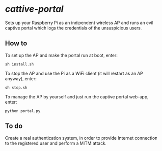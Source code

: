 # *cattive-portal*
Sets up your Raspberry Pi as an indipendent wireless AP and runs an evil captive portal which logs the credentials of the unsuspicious users.

## How to
To set up the AP and make the portal run at boot, enter:

    sh install.sh

To stop the AP and use the Pi as a WiFi client (it will restart as an AP anyway), enter:

    sh stop.sh

To manage the AP by yourself and just run the captive portal web-app, enter:

    python portal.py

## To do
Create a real authentication system, in order to provide Internet connection to the registered user and perform a MITM attack.
